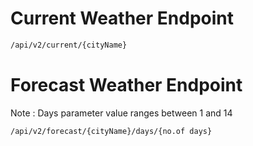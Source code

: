# Current Weather Endpoint
```bash
/api/v2/current/{cityName}
```

# Forecast Weather Endpoint

Note : Days parameter value ranges between 1 and 14

```bash
/api/v2/forecast/{cityName}/days/{no.of days}
```
